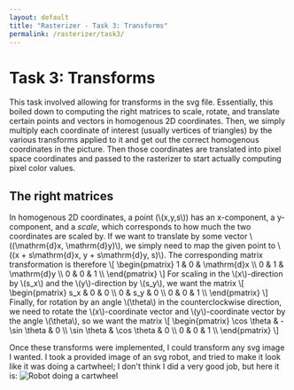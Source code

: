 ```yaml
---
layout: default
title: "Rasterizer - Task 3: Transforms"
permalink: /rasterizer/task3/
---
```


# Task 3: Transforms
This task involved allowing for transforms in the svg file.
Essentially, this boiled down to computing the right matrices to scale, rotate, and translate certain points and vectors in homogenous 2D coordinates. 
Then, we simply multiply each coordinate of interest (usually vertices of triangles) by the various transforms applied to it and get out the correct homogenous coordinates in the picture.
Then those coordinates are translated into pixel space coordinates and passed to the rasterizer to start actually computing pixel color values. 

## The right matrices
In homogenous 2D coordinates, a point (\\(x,y,s\\)) has an x-component, a y-component, and a *scale*, which corresponds to how much the two coordinates are scaled by. 
If we want to translate by some vector \\((\mathrm{d}x, \mathrm{d}y)\\), we simply need to map the given point to \\((x + s\mathrm{d}x, y + s\mathrm{d}y, s)\\).
The corresponding matrix transformation is therefore
\\[
\begin{pmatrix}
1 & 0 & \mathrm{d}x \\\\
0 & 1 & \mathrm{d}y \\\\
0 & 0 & 1 \\\\
\end{pmatrix}
\\]
For scaling in the \\(x\\)-direction by \\(s_x\\) and the \\(y\\)-direction by \\(s_y\\), we want the matrix
\\[
\begin{pmatrix}
s_x & 0 & 0 \\\\
0 & s_y & 0 \\\\
0 & 0 & 1 \\\\
\end{pmatrix}
\\]
Finally, for rotation by an angle \\(\theta\\) in the counterclockwise direction, we need to rotate the \\(x\\)-coordinate vector and \\(y\\)-coordinate vector by the angle \\(\theta\\), so we want the matrix
\\[
\begin{pmatrix}
\cos \theta & -\sin \theta & 0 \\\\
\sin \theta & \cos \theta & 0 \\\\
0 & 0 & 1 \\\\
\end{pmatrix}
\\]

Once these transforms were implemented, I could transform any svg image I wanted.
I took a provided image of an svg robot, and tried to make it look like it was doing a cartwheel; I don't think I did a very good job, but here it is:
![Robot doing a cartwheel](/hw-webpages-sp24-spegeerino/docs/assets/hw1images/task3-my-robot.png "Robot doing a cartwheel")